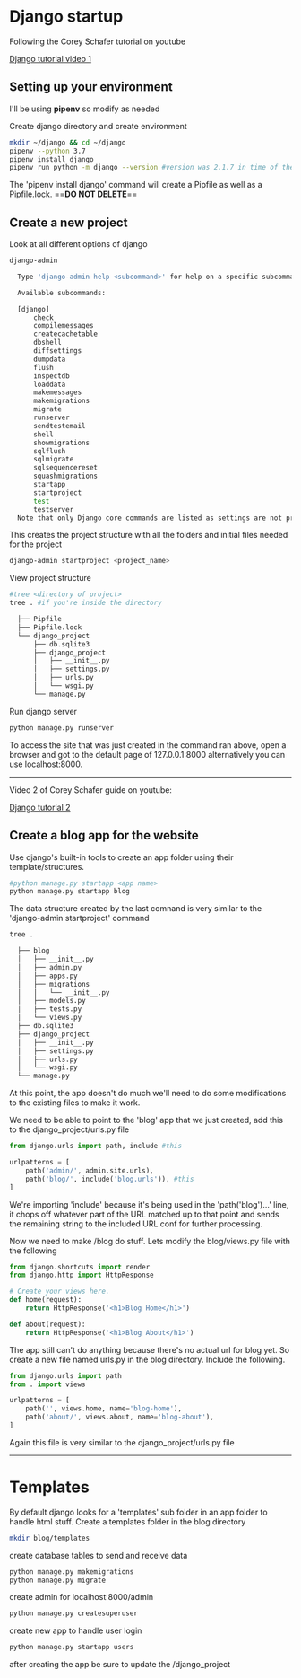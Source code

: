 # Django startup

Following the Corey Schafer tutorial on youtube



[Django tutorial video 1][d6f4fb88]

  [d6f4fb88]: https://www.youtube.com/watch?v=UmljXZIypDc&list=PL-osiE80TeTtoQCKZ03TU5fNfx2UY6U4p "Django tutorial video 1"

## Setting up your environment

I'll be using **pipenv** so modify as needed

Create django directory and create environment

```sh
mkdir ~/django && cd ~/django
pipenv --python 3.7
pipenv install django
pipenv run python -m django --version #version was 2.1.7 in time of the video
```
The 'pipenv install django' command will create a Pipfile as well as a Pipfile.lock. ==**DO NOT DELETE**==

## Create a new project

Look at all different options of django
```sh
django-admin

  Type 'django-admin help <subcommand>' for help on a specific subcommand.

  Available subcommands:

  [django]
      check
      compilemessages
      createcachetable
      dbshell
      diffsettings
      dumpdata
      flush
      inspectdb
      loaddata
      makemessages
      makemigrations
      migrate
      runserver
      sendtestemail
      shell
      showmigrations
      sqlflush
      sqlmigrate
      sqlsequencereset
      squashmigrations
      startapp
      startproject
      test
      testserver
  Note that only Django core commands are listed as settings are not properly configured (error: Requested setting INSTALLED_APPS, but settings are not configured. You must either define the environment variable DJANGO_SETTINGS_MODULE or call settings.configure() before accessing settings.).
```
This creates the project structure with all the folders and initial files needed for the project
```sh
django-admin startproject <project_name>
```
View project structure
```sh
#tree <directory of project>
tree . #if you're inside the directory

  ├── Pipfile
  ├── Pipfile.lock
  └── django_project
      ├── db.sqlite3
      ├── django_project
      │   ├── __init__.py
      │   ├── settings.py
      │   ├── urls.py
      │   └── wsgi.py
      └── manage.py
```

Run django server
```sh
python manage.py runserver
```
To access the site that was just created in the command ran above, open a browser and got to the default page of 127.0.0.1:8000 alternatively you can use localhost:8000.

---
Video 2 of Corey Schafer guide on youtube:

[Django tutorial 2][a026bf6d]

  [a026bf6d]: https://www.youtube.com/watch?v=a48xeeo5Vnk&list=PL-osiE80TeTtoQCKZ03TU5fNfx2UY6U4p&index=2 "Django tutorial 2"

## Create a blog app for the website

Use django's built-in tools to create an app folder using their template/structures.

```sh
#python manage.py startapp <app name>
python manage.py startapp blog
```

The data structure created by the last comnand is very similar to the 'django-admin startproject' command
```sh
tree .

  ├── blog
  │   ├── __init__.py
  │   ├── admin.py
  │   ├── apps.py
  │   ├── migrations
  │   │   └── __init__.py
  │   ├── models.py
  │   ├── tests.py
  │   └── views.py
  ├── db.sqlite3
  ├── django_project
  │   ├── __init__.py
  │   ├── settings.py
  │   ├── urls.py
  │   └── wsgi.py
  └── manage.py

```
At this point, the app doesn't do much we'll need to do some modifications to the existing files to make it work.

We need to be able to point to the 'blog' app that we just created, add this to the django_project/urls.py file

```py
from django.urls import path, include #this

urlpatterns = [
    path('admin/', admin.site.urls),
    path('blog/', include('blog.urls')), #this
]

```
We're importing  'include' because it's being used in the 'path('blog')...' line,  it chops off whatever part of the URL matched up to that point and sends the remaining string to the included URL conf for further processing.

Now we need to make /blog do stuff. Lets modify the blog/views.py file with the following

```py
from django.shortcuts import render
from django.http import HttpResponse

# Create your views here.
def home(request):
    return HttpResponse('<h1>Blog Home</h1>')

def about(request):
    return HttpResponse('<h1>Blog About</h1>')
```

The app still can't do anything because there's no actual url for blog yet. So create a new file named urls.py in the blog directory.
Include the following.

```py
from django.urls import path
from . import views

urlpatterns = [
    path('', views.home, name='blog-home'),
    path('about/', views.about, name='blog-about'),
]
```

Again this file is very similar to the django_project/urls.py file

---

# Templates

By default django looks for a 'templates' sub folder in an app folder to handle html stuff. Create a templates folder in the blog directory

```sh
mkdir blog/templates
```

create database tables to send and receive data 
```sh
python manage.py makemigrations
python manage.py migrate
```

create admin for localhost:8000/admin
```sh
python manage.py createsuperuser

```

create new app to handle user login
```bash
python manage.py startapp users
```

after creating the app be sure to update the /django_project